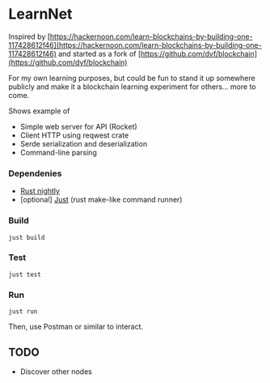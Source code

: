 
# LearnNet
Inspired by [https://hackernoon.com/learn-blockchains-by-building-one-117428612f46](https://hackernoon.com/learn-blockchains-by-building-one-117428612f46) and started as a fork of [https://github.com/dvf/blockchain](https://github.com/dvf/blockchain)

For my own learning purposes, but could be fun to stand it up somewhere publicly and make it a blockchain learning experiment for others... more to come.

Shows example of  
- Simple web server for API (Rocket)
- Client HTTP using reqwest crate
- Serde serialization and deserialization
- Command-line parsing

### Dependenies
- [Rust nightly](https://rustup.rs/)
- [optional] [Just](https://crates.io/crates/just) (rust make-like command runner)  

### Build
`just build`

### Test
`just test`

### Run
`just run`  

Then, use Postman or similar to interact.

## TODO

- Discover other nodes